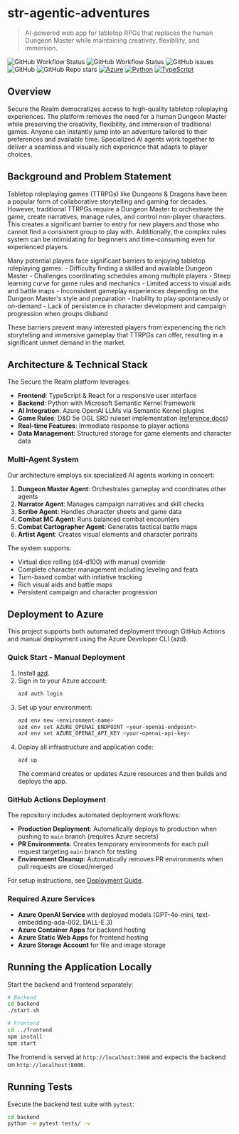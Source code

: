 # str-agentic-adventures
 > AI-powered web app for tabletop RPGs that replaces the human Dungeon Master while maintaining creativity, flexibility, and immersion.

![GitHub Workflow Status](https://img.shields.io/github/actions/workflow/status/SecuringTheRealm/str-agentic-adventures/ci.yml?branch=main&label=CI)
![GitHub Workflow Status](https://img.shields.io/github/actions/workflow/status/SecuringTheRealm/str-agentic-adventures/deploy-production.yml?branch=main&label=Production%20Deploy)
![GitHub issues](https://img.shields.io/github/issues/SecuringTheRealm/str-agentic-adventures)
![GitHub](https://img.shields.io/github/license/SecuringTheRealm/str-agentic-adventures)
![GitHub Repo stars](https://img.shields.io/github/stars/SecuringTheRealm/str-agentic-adventures?style=social)
[![Azure](https://img.shields.io/badge/--3178C6?logo=microsoftazure&logoColor=ffffff)](https://learn.microsoft.com/en-us/azure/developer/azure-developer-cli/?WT.mc_id=AI-MVP-5004204)
[![Python](https://img.shields.io/badge/Python-3776AB?logo=python&logoColor=fff)](#)
[![TypeScript](https://img.shields.io/badge/TypeScript-3178C6?logo=typescript&logoColor=fff)](#)

## Overview

Secure the Realm democratizes access to high-quality tabletop roleplaying experiences. The platform removes the need for a human Dungeon Master while preserving the creativity, flexibility, and immersion of traditional games. Anyone can instantly jump into an adventure tailored to their preferences and available time. Specialized AI agents work together to deliver a seamless and visually rich experience that adapts to player choices.

## Background and Problem Statement

Tabletop roleplaying games (TTRPGs) like Dungeons & Dragons have been a popular form of collaborative storytelling and gaming for decades. However, traditional TTRPGs require a Dungeon Master to orchestrate the game, create narratives, manage rules, and control non-player characters. This creates a significant barrier to entry for new players and those who cannot find a consistent group to play with. Additionally, the complex rules system can be intimidating for beginners and time-consuming even for experienced players.

Many potential players face significant barriers to enjoying tabletop roleplaying games: - Difficulty finding a skilled and available Dungeon Master - Challenges coordinating schedules among multiple players - Steep learning curve for game rules and mechanics - Limited access to visual aids and battle maps - Inconsistent gameplay experiences depending on the Dungeon Master's style and preparation - Inability to play spontaneously or on-demand - Lack of persistence in character development and campaign progression when groups disband

These barriers prevent many interested players from experiencing the rich storytelling and immersive gameplay that TTRPGs can offer, resulting in a significant unmet demand in the market.

## Architecture & Technical Stack

The Secure the Realm platform leverages:
- **Frontend**: TypeScript & React for a responsive user interface
- **Backend**: Python with Microsoft Semantic Kernel framework
- **AI Integration**: Azure OpenAI LLMs via Semantic Kernel plugins
- **Game Rules**: D&D 5e OGL SRD ruleset implementation ([reference docs](docs/reference/srd-5.2.1.md))
- **Real-time Features**: Immediate response to player actions
- **Data Management**: Structured storage for game elements and character data

### Multi-Agent System

Our architecture employs six specialized AI agents working in concert:

1. **Dungeon Master Agent**: Orchestrates gameplay and coordinates other agents
2. **Narrator Agent**: Manages campaign narratives and skill checks
3. **Scribe Agent**: Handles character sheets and game data
4. **Combat MC Agent**: Runs balanced combat encounters
5. **Combat Cartographer Agent**: Generates tactical battle maps
6. **Artist Agent**: Creates visual elements and character portraits

The system supports:
- Virtual dice rolling (d4-d100) with manual override
- Complete character management including leveling and feats
- Turn-based combat with initiative tracking
- Rich visual aids and battle maps
- Persistent campaign and character progression

## Deployment to Azure

This project supports both automated deployment through GitHub Actions and manual deployment using the Azure Developer CLI (azd).

### Quick Start - Manual Deployment

1. Install [azd](https://learn.microsoft.com/en-us/azure/developer/azure-developer-cli/install-azd?WT.mc_id=AI-MVP-5004204).
2. Sign in to your Azure account:
   ```bash
   azd auth login
   ```
3. Set up your environment:
   ```bash
   azd env new <environment-name>
   azd env set AZURE_OPENAI_ENDPOINT <your-openai-endpoint>
   azd env set AZURE_OPENAI_API_KEY <your-openai-api-key>
   ```
4. Deploy all infrastructure and application code:
   ```bash
   azd up
   ```
   The command creates or updates Azure resources and then builds and deploys the app.

### GitHub Actions Deployment

The repository includes automated deployment workflows:

- **Production Deployment**: Automatically deploys to production when pushing to `main` branch (requires Azure secrets)
- **PR Environments**: Creates temporary environments for each pull request targeting `main` branch for testing
- **Environment Cleanup**: Automatically removes PR environments when pull requests are closed/merged

For setup instructions, see [Deployment Guide](docs/deployment.md).

### Required Azure Services

- **Azure OpenAI Service** with deployed models (GPT-4o-mini, text-embedding-ada-002, DALL-E 3)
- **Azure Container Apps** for backend hosting
- **Azure Static Web Apps** for frontend hosting  
- **Azure Storage Account** for file and image storage

## Running the Application Locally

Start the backend and frontend separately:

```bash
# Backend
cd backend
./start.sh

# Frontend
cd ../frontend
npm install
npm start
```
The frontend is served at `http://localhost:3000` and expects the backend on `http://localhost:8000`.

## Running Tests

Execute the backend test suite with `pytest`:

```bash
cd backend
python -m pytest tests/ -v
```
